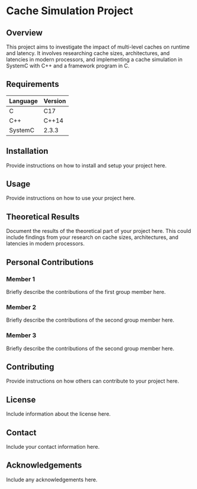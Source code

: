 # Cache Simulation Project

## Overview
This project aims to investigate the impact of multi-level caches on runtime and latency. It involves researching cache sizes, architectures, and latencies in modern processors, and implementing a cache simulation in SystemC with C++ and a framework program in C.

## Requirements

| Language | Version |
| -------- | ------- |
| C        | C17     |
| C++      | C++14   |
| SystemC  | 2.3.3   |

## Installation
Provide instructions on how to install and setup your project here.

## Usage
Provide instructions on how to use your project here.

## Theoretical Results
Document the results of the theoretical part of your project here. This could include findings from your research on cache sizes, architectures, and latencies in modern processors.

## Personal Contributions
### Member 1
Briefly describe the contributions of the first group member here.

### Member 2
Briefly describe the contributions of the second group member here.

### Member 3
Briefly describe the contributions of the second group member here.

## Contributing
Provide instructions on how others can contribute to your project here.

## License
Include information about the license here.

## Contact
Include your contact information here.

## Acknowledgements
Include any acknowledgements here.
